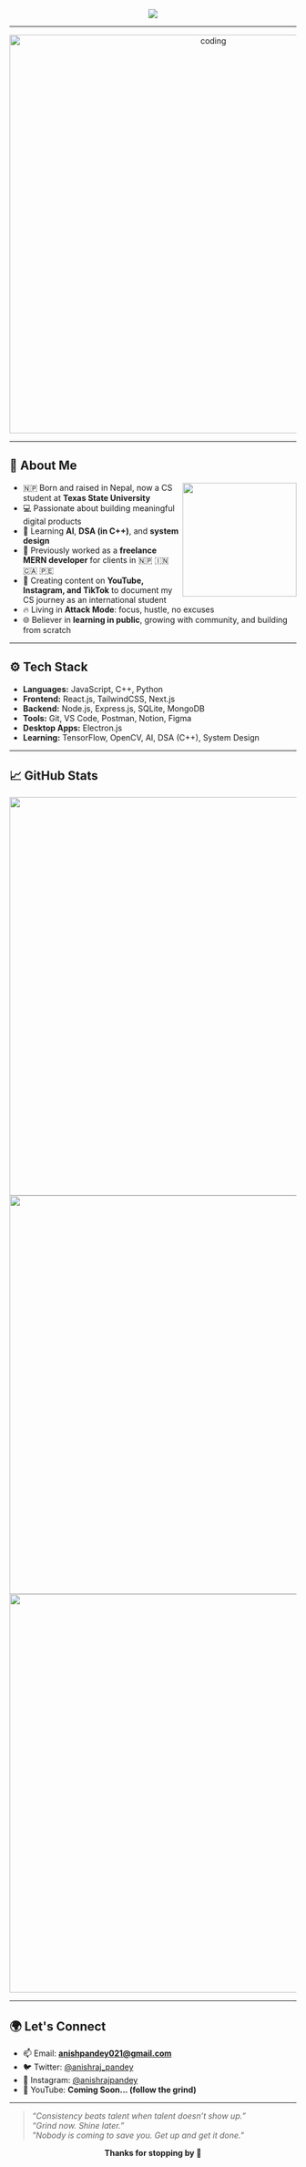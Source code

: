 <!-- Typing SVG Header -->
<p align="center">
  <img src="https://readme-typing-svg.herokuapp.com?color=%2336BCF7&size=25&center=true&vCenter=true&lines=Hey!+I'm+Anish+Raj+Pandey;Nepali+CS+Student+in+Texas+🇳🇵➡️🇺🇸;Full+Stack+MERN+Dev+🚀;Learning+AI+%26+DSA+Daily+💻;Content+Creator+%7C+Hustler+%7C+Doer" />
</p>

---

<!-- Hero Image -->
<p align="center">
  <img src="https://raw.githubusercontent.com/royrustdev/royrustdev/main/assets/img/programming1.webp" width="700" alt="coding" />
</p>

---

## 👋 About Me

<img align="right" src="https://raw.githubusercontent.com/royrustdev/royrustdev/main/assets/img/coding.gif" width="200"/>

- 🇳🇵 Born and raised in Nepal, now a CS student at **Texas State University**
- 💻 Passionate about building meaningful digital products
- 🧠 Learning **AI**, **DSA (in C++)**, and **system design**
- 💼 Previously worked as a **freelance MERN developer** for clients in 🇳🇵 🇮🇳 🇨🇦 🇵🇪
- 🎥 Creating content on **YouTube, Instagram, and TikTok** to document my CS journey as an international student
- 🔥 Living in **Attack Mode**: focus, hustle, no excuses
- 🌐 Believer in **learning in public**, growing with community, and building from scratch

---

## ⚙️ Tech Stack

- **Languages:** JavaScript, C++, Python
- **Frontend:** React.js, TailwindCSS, Next.js
- **Backend:** Node.js, Express.js, SQLite, MongoDB
- **Tools:** Git, VS Code, Postman, Notion, Figma
- **Desktop Apps:** Electron.js
- **Learning:** TensorFlow, OpenCV, AI, DSA (C++), System Design

---

## 📈 GitHub Stats

<p align="center">
  <img src="https://github-readme-stats.vercel.app/api?username=anishrajpandey&show_icons=true&theme=tokyonight&count_private=true&hide=issues&layout=compact" width="700"/>
  <img src="https://github-readme-streak-stats.herokuapp.com?user=anishrajpandey&theme=tokyonight" width="700"/>
  <img src="https://github-readme-stats.vercel.app/api/top-langs/?username=anishrajpandey&layout=compact&theme=tokyonight" width="700"/>
</p>

---

## 🌍 Let's Connect

- 📫 Email: **anishpandey021@gmail.com**
- 🐦 Twitter: [@anishraj_pandey](https://twitter.com/anishraj_pandey)
- 📸 Instagram: [@anishrajpandey](https://instagram.com/anishrajpandey)
- 🎥 YouTube: **Coming Soon... (follow the grind)**

---

> *“Consistency beats talent when talent doesn’t show up.”*  
> *“Grind now. Shine later.”*  
> *"Nobody is coming to save you. Get up and get it done."*

<p align="center">
  <b>Thanks for stopping by 🙏</b>
</p>
